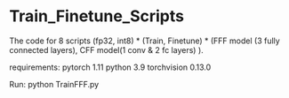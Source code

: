 # Train_Finetune_Scripts

The code for 8 scripts 
(fp32, int8) * (Train, Finetune) * (FFF model (3 fully connected layers), CFF model(1 conv & 2 fc layers) ). 

requirements: 
pytorch 1.11
python 3.9
torchvision 0.13.0

Run: 
python TrainFFF.py
